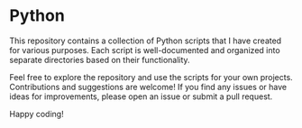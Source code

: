 # Python
This repository contains a collection of Python scripts that I have created for various purposes. Each script is well-documented and organized into separate directories based on their functionality.

Feel free to explore the repository and use the scripts for your own projects. Contributions and suggestions are welcome! If you find any issues or have ideas for improvements, please open an issue or submit a pull request.

Happy coding!
